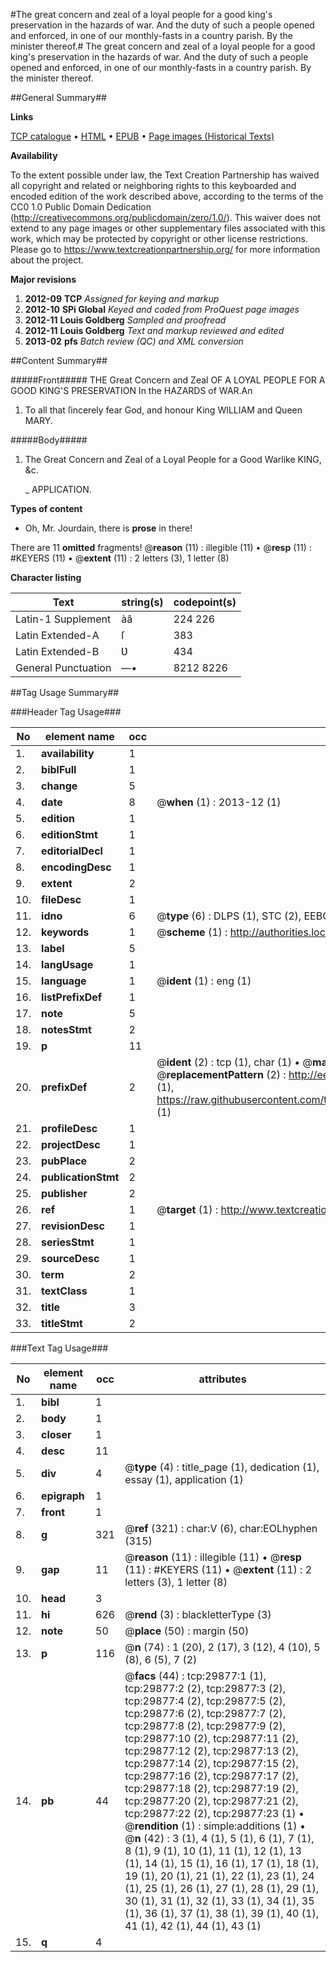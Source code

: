 #The great concern and zeal of a loyal people for a good king's preservation in the hazards of war. And the duty of such a people opened and enforced, in one of our monthly-fasts in a country parish. By the minister thereof.#
The great concern and zeal of a loyal people for a good king's preservation in the hazards of war. And the duty of such a people opened and enforced, in one of our monthly-fasts in a country parish. By the minister thereof.

##General Summary##

**Links**

[TCP catalogue](http://www.ota.ox.ac.uk/tcp/)  • 
[HTML](http://tei.it.ox.ac.uk/tcp/Texts-HTML/free/A41/A41888.html)  • 
[EPUB](http://tei.it.ox.ac.uk/tcp/Texts-EPUB/free/A41/A41888.epub) • 
[Page images (Historical Texts)](https://historicaltexts.jisc.ac.uk/eebo-99825495e)

**Availability**

To the extent possible under law, the Text Creation Partnership has waived all copyright and related or neighboring rights to this keyboarded and encoded edition of the work described above, according to the terms of the CC0 1.0 Public Domain Dedication (http://creativecommons.org/publicdomain/zero/1.0/). This waiver does not extend to any page images or other supplementary files associated with this work, which may be protected by copyright or other license restrictions. Please go to https://www.textcreationpartnership.org/ for more information about the project.

**Major revisions**

1. __2012-09__ __TCP__ *Assigned for keying and markup*
1. __2012-10__ __SPi Global__ *Keyed and coded from ProQuest page images*
1. __2012-11__ __Louis Goldberg__ *Sampled and proofread*
1. __2012-11__ __Louis Goldberg__ *Text and markup reviewed and edited*
1. __2013-02__ __pfs__ *Batch review (QC) and XML conversion*

##Content Summary##

#####Front#####
THE Great Concern and Zeal OF A LOYAL PEOPLE FOR A GOOD KING'S PRESERVATION In the HAZARDS of WAR.An
1. To all that ſincerely fear God, and honour King WILLIAM and Queen MARY.

#####Body#####

1. The Great Concern and Zeal of a Loyal People for a Good Warlike KING, &c.

    _ APPLICATION.

**Types of content**

  * Oh, Mr. Jourdain, there is **prose** in there!

There are 11 **omitted** fragments! 
 @__reason__ (11) : illegible (11)  •  @__resp__ (11) : #KEYERS (11)  •  @__extent__ (11) : 2 letters (3), 1 letter (8)

**Character listing**


|Text|string(s)|codepoint(s)|
|---|---|---|
|Latin-1 Supplement|àâ|224 226|
|Latin Extended-A|ſ|383|
|Latin Extended-B|Ʋ|434|
|General Punctuation|—•|8212 8226|

##Tag Usage Summary##

###Header Tag Usage###

|No|element name|occ|attributes|
|---|---|---|---|
|1.|__availability__|1||
|2.|__biblFull__|1||
|3.|__change__|5||
|4.|__date__|8| @__when__ (1) : 2013-12 (1)|
|5.|__edition__|1||
|6.|__editionStmt__|1||
|7.|__editorialDecl__|1||
|8.|__encodingDesc__|1||
|9.|__extent__|2||
|10.|__fileDesc__|1||
|11.|__idno__|6| @__type__ (6) : DLPS (1), STC (2), EEBO-CITATION (1), PROQUEST (1), VID (1)|
|12.|__keywords__|1| @__scheme__ (1) : http://authorities.loc.gov/ (1)|
|13.|__label__|5||
|14.|__langUsage__|1||
|15.|__language__|1| @__ident__ (1) : eng (1)|
|16.|__listPrefixDef__|1||
|17.|__note__|5||
|18.|__notesStmt__|2||
|19.|__p__|11||
|20.|__prefixDef__|2| @__ident__ (2) : tcp (1), char (1)  •  @__matchPattern__ (2) : ([0-9\-]+):([0-9IVX]+) (1), (.+) (1)  •  @__replacementPattern__ (2) : http://eebo.chadwyck.com/downloadtiff?vid=$1&page=$2 (1), https://raw.githubusercontent.com/textcreationpartnership/Texts/master/tcpchars.xml#$1 (1)|
|21.|__profileDesc__|1||
|22.|__projectDesc__|1||
|23.|__pubPlace__|2||
|24.|__publicationStmt__|2||
|25.|__publisher__|2||
|26.|__ref__|1| @__target__ (1) : http://www.textcreationpartnership.org/docs/. (1)|
|27.|__revisionDesc__|1||
|28.|__seriesStmt__|1||
|29.|__sourceDesc__|1||
|30.|__term__|2||
|31.|__textClass__|1||
|32.|__title__|3||
|33.|__titleStmt__|2||


###Text Tag Usage###

|No|element name|occ|attributes|
|---|---|---|---|
|1.|__bibl__|1||
|2.|__body__|1||
|3.|__closer__|1||
|4.|__desc__|11||
|5.|__div__|4| @__type__ (4) : title_page (1), dedication (1), essay (1), application (1)|
|6.|__epigraph__|1||
|7.|__front__|1||
|8.|__g__|321| @__ref__ (321) : char:V (6), char:EOLhyphen (315)|
|9.|__gap__|11| @__reason__ (11) : illegible (11)  •  @__resp__ (11) : #KEYERS (11)  •  @__extent__ (11) : 2 letters (3), 1 letter (8)|
|10.|__head__|3||
|11.|__hi__|626| @__rend__ (3) : blackletterType (3)|
|12.|__note__|50| @__place__ (50) : margin (50)|
|13.|__p__|116| @__n__ (74) : 1 (20), 2 (17), 3 (12), 4 (10), 5 (8), 6 (5), 7 (2)|
|14.|__pb__|44| @__facs__ (44) : tcp:29877:1 (1), tcp:29877:2 (2), tcp:29877:3 (2), tcp:29877:4 (2), tcp:29877:5 (2), tcp:29877:6 (2), tcp:29877:7 (2), tcp:29877:8 (2), tcp:29877:9 (2), tcp:29877:10 (2), tcp:29877:11 (2), tcp:29877:12 (2), tcp:29877:13 (2), tcp:29877:14 (2), tcp:29877:15 (2), tcp:29877:16 (2), tcp:29877:17 (2), tcp:29877:18 (2), tcp:29877:19 (2), tcp:29877:20 (2), tcp:29877:21 (2), tcp:29877:22 (2), tcp:29877:23 (1)  •  @__rendition__ (1) : simple:additions (1)  •  @__n__ (42) : 3 (1), 4 (1), 5 (1), 6 (1), 7 (1), 8 (1), 9 (1), 10 (1), 11 (1), 12 (1), 13 (1), 14 (1), 15 (1), 16 (1), 17 (1), 18 (1), 19 (1), 20 (1), 21 (1), 22 (1), 23 (1), 24 (1), 25 (1), 26 (1), 27 (1), 28 (1), 29 (1), 30 (1), 31 (1), 32 (1), 33 (1), 34 (1), 35 (1), 36 (1), 37 (1), 38 (1), 39 (1), 40 (1), 41 (1), 42 (1), 44 (1), 43 (1)|
|15.|__q__|4||

